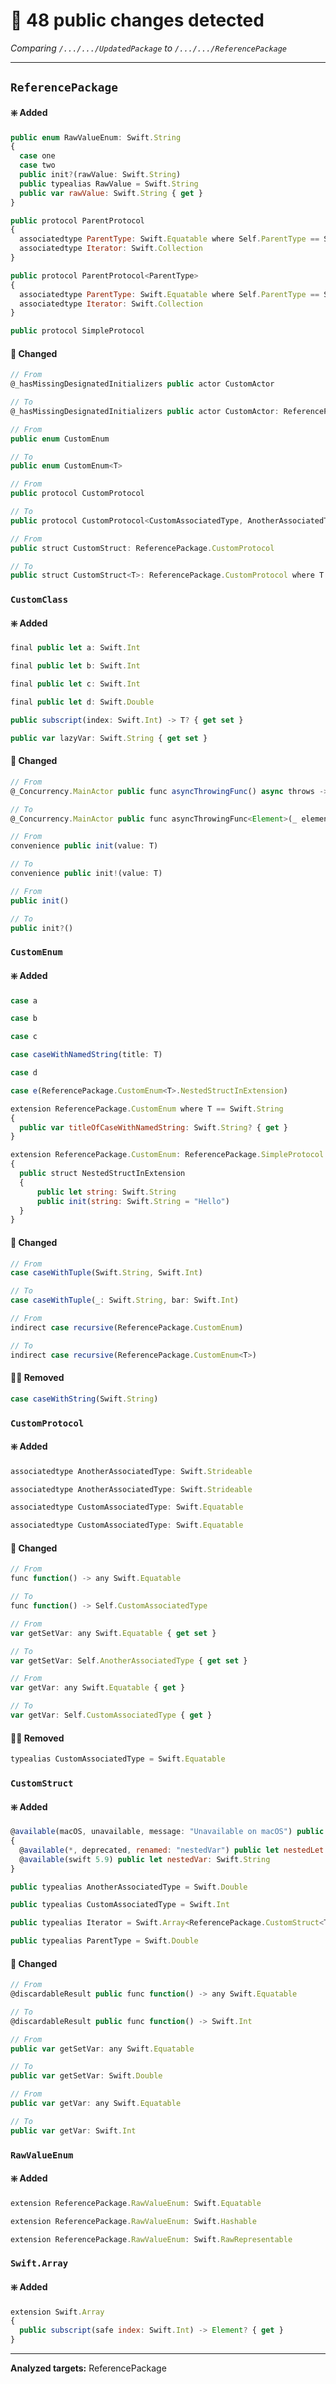 # 👀 48 public changes detected
_Comparing `/.../.../UpdatedPackage` to `/.../.../ReferencePackage`_

---
## `ReferencePackage`
#### ❇️ Added
```javascript
public enum RawValueEnum: Swift.String
{
  case one
  case two
  public init?(rawValue: Swift.String)
  public typealias RawValue = Swift.String
  public var rawValue: Swift.String { get }
}
```
```javascript
public protocol ParentProtocol
{
  associatedtype ParentType: Swift.Equatable where Self.ParentType == Self.Iterator.Element
  associatedtype Iterator: Swift.Collection
}
```
```javascript
public protocol ParentProtocol<ParentType>
{
  associatedtype ParentType: Swift.Equatable where Self.ParentType == Self.Iterator.Element
  associatedtype Iterator: Swift.Collection
}
```
```javascript
public protocol SimpleProtocol
```
#### 🔀 Changed
```javascript
// From
@_hasMissingDesignatedInitializers public actor CustomActor

// To
@_hasMissingDesignatedInitializers public actor CustomActor: ReferencePackage.SimpleProtocol
```
```javascript
// From
public enum CustomEnum

// To
public enum CustomEnum<T>
```
```javascript
// From
public protocol CustomProtocol

// To
public protocol CustomProtocol<CustomAssociatedType, AnotherAssociatedType>: ReferencePackage.ParentProtocol where Self.ParentType == Swift.Double
```
```javascript
// From
public struct CustomStruct: ReferencePackage.CustomProtocol

// To
public struct CustomStruct<T>: ReferencePackage.CustomProtocol where T : Swift.Strideable
```
### `CustomClass`
#### ❇️ Added
```javascript
final public let a: Swift.Int
```
```javascript
final public let b: Swift.Int
```
```javascript
final public let c: Swift.Int
```
```javascript
final public let d: Swift.Double
```
```javascript
public subscript(index: Swift.Int) -> T? { get set }
```
```javascript
public var lazyVar: Swift.String { get set }
```
#### 🔀 Changed
```javascript
// From
@_Concurrency.MainActor public func asyncThrowingFunc() async throws -> Swift.Void

// To
@_Concurrency.MainActor public func asyncThrowingFunc<Element>(_ element: Element) async throws -> Swift.Void where Element : Swift.Strideable
```
```javascript
// From
convenience public init(value: T)

// To
convenience public init!(value: T)
```
```javascript
// From
public init()

// To
public init?()
```
### `CustomEnum`
#### ❇️ Added
```javascript
case a
```
```javascript
case b
```
```javascript
case c
```
```javascript
case caseWithNamedString(title: T)
```
```javascript
case d
```
```javascript
case e(ReferencePackage.CustomEnum<T>.NestedStructInExtension)
```
```javascript
extension ReferencePackage.CustomEnum where T == Swift.String
{
  public var titleOfCaseWithNamedString: Swift.String? { get }
}
```
```javascript
extension ReferencePackage.CustomEnum: ReferencePackage.SimpleProtocol
{
  public struct NestedStructInExtension
  {
      public let string: Swift.String
      public init(string: Swift.String = "Hello")
  }
}
```
#### 🔀 Changed
```javascript
// From
case caseWithTuple(Swift.String, Swift.Int)

// To
case caseWithTuple(_: Swift.String, bar: Swift.Int)
```
```javascript
// From
indirect case recursive(ReferencePackage.CustomEnum)

// To
indirect case recursive(ReferencePackage.CustomEnum<T>)
```
#### 😶‍🌫️ Removed
```javascript
case caseWithString(Swift.String)
```
### `CustomProtocol`
#### ❇️ Added
```javascript
associatedtype AnotherAssociatedType: Swift.Strideable
```
```javascript
associatedtype AnotherAssociatedType: Swift.Strideable
```
```javascript
associatedtype CustomAssociatedType: Swift.Equatable
```
```javascript
associatedtype CustomAssociatedType: Swift.Equatable
```
#### 🔀 Changed
```javascript
// From
func function() -> any Swift.Equatable

// To
func function() -> Self.CustomAssociatedType
```
```javascript
// From
var getSetVar: any Swift.Equatable { get set }

// To
var getSetVar: Self.AnotherAssociatedType { get set }
```
```javascript
// From
var getVar: any Swift.Equatable { get }

// To
var getVar: Self.CustomAssociatedType { get }
```
#### 😶‍🌫️ Removed
```javascript
typealias CustomAssociatedType = Swift.Equatable
```
### `CustomStruct`
#### ❇️ Added
```javascript
@available(macOS, unavailable, message: "Unavailable on macOS") public struct NestedStruct
{
  @available(*, deprecated, renamed: "nestedVar") public let nestedLet: Swift.String
  @available(swift 5.9) public let nestedVar: Swift.String
}
```
```javascript
public typealias AnotherAssociatedType = Swift.Double
```
```javascript
public typealias CustomAssociatedType = Swift.Int
```
```javascript
public typealias Iterator = Swift.Array<ReferencePackage.CustomStruct<T>.AnotherAssociatedType>
```
```javascript
public typealias ParentType = Swift.Double
```
#### 🔀 Changed
```javascript
// From
@discardableResult public func function() -> any Swift.Equatable

// To
@discardableResult public func function() -> Swift.Int
```
```javascript
// From
public var getSetVar: any Swift.Equatable

// To
public var getSetVar: Swift.Double
```
```javascript
// From
public var getVar: any Swift.Equatable

// To
public var getVar: Swift.Int
```
### `RawValueEnum`
#### ❇️ Added
```javascript
extension ReferencePackage.RawValueEnum: Swift.Equatable
```
```javascript
extension ReferencePackage.RawValueEnum: Swift.Hashable
```
```javascript
extension ReferencePackage.RawValueEnum: Swift.RawRepresentable
```
### `Swift.Array`
#### ❇️ Added
```javascript
extension Swift.Array
{
  public subscript(safe index: Swift.Int) -> Element? { get }
}
```

---
**Analyzed targets:** ReferencePackage

